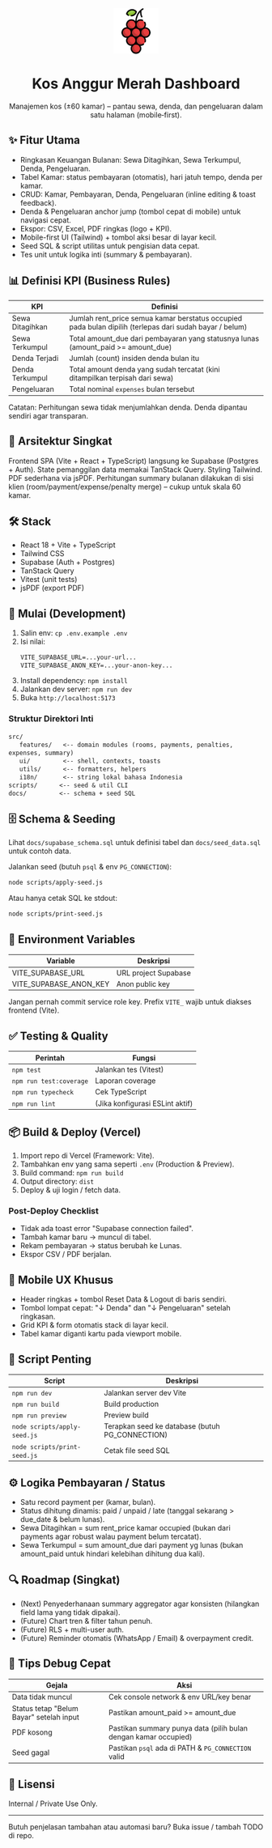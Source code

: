 <div align="center">

<img src="public/anggur.png" alt="Logo" width="90" />

# Kos Anggur Merah Dashboard

Manajemen kos (±60 kamar) – pantau sewa, denda, dan pengeluaran dalam satu halaman (mobile‑first).

</div>

## ✨ Fitur Utama

- Ringkasan Keuangan Bulanan: Sewa Ditagihkan, Sewa Terkumpul, Denda, Pengeluaran.
- Tabel Kamar: status pembayaran (otomatis), hari jatuh tempo, denda per kamar.
- CRUD: Kamar, Pembayaran, Denda, Pengeluaran (inline editing & toast feedback).
- Denda & Pengeluaran anchor jump (tombol cepat di mobile) untuk navigasi cepat.
- Ekspor: CSV, Excel, PDF ringkas (logo + KPI).
- Mobile-first UI (Tailwind) + tombol aksi besar di layar kecil.
- Seed SQL & script utilitas untuk pengisian data cepat.
- Tes unit untuk logika inti (summary & pembayaran).

## 📊 Definisi KPI (Business Rules)

| KPI             | Definisi                                                                                                |
| --------------- | ------------------------------------------------------------------------------------------------------- |
| Sewa Ditagihkan | Jumlah rent_price semua kamar berstatus occupied pada bulan dipilih (terlepas dari sudah bayar / belum) |
| Sewa Terkumpul  | Total amount_due dari pembayaran yang statusnya lunas (amount_paid >= amount_due)                       |
| Denda Terjadi   | Jumlah (count) insiden denda bulan itu                                                                  |
| Denda Terkumpul | Total amount denda yang sudah tercatat (kini ditampilkan terpisah dari sewa)                            |
| Pengeluaran     | Total nominal `expenses` bulan tersebut                                                                 |

Catatan: Perhitungan sewa tidak menjumlahkan denda. Denda dipantau sendiri agar transparan.

## 🧱 Arsitektur Singkat

Frontend SPA (Vite + React + TypeScript) langsung ke Supabase (Postgres + Auth). State pemanggilan data memakai TanStack Query. Styling Tailwind. PDF sederhana via jsPDF. Perhitungan summary bulanan dilakukan di sisi klien (room/payment/expense/penalty merge) – cukup untuk skala 60 kamar.

## 🛠️ Stack

- React 18 + Vite + TypeScript
- Tailwind CSS
- Supabase (Auth + Postgres)
- TanStack Query
- Vitest (unit tests)
- jsPDF (export PDF)

## 🚀 Mulai (Development)

1. Salin env: `cp .env.example .env`
2. Isi nilai:
   ```env
   VITE_SUPABASE_URL=...your-url...
   VITE_SUPABASE_ANON_KEY=...your-anon-key...
   ```
3. Install dependency: `npm install`
4. Jalankan dev server: `npm run dev`
5. Buka `http://localhost:5173`

### Struktur Direktori Inti

```
src/
   features/   <-- domain modules (rooms, payments, penalties, expenses, summary)
   ui/         <-- shell, contexts, toasts
   utils/      <-- formatters, helpers
   i18n/       <-- string lokal bahasa Indonesia
scripts/      <-- seed & util CLI
docs/         <-- schema + seed SQL
```

## 🗄️ Schema & Seeding

Lihat `docs/supabase_schema.sql` untuk definisi tabel dan `docs/seed_data.sql` untuk contoh data.

Jalankan seed (butuh `psql` & env `PG_CONNECTION`):

```bash
node scripts/apply-seed.js
```

Atau hanya cetak SQL ke stdout:

```bash
node scripts/print-seed.js
```

## 🔐 Environment Variables

| Variable               | Deskripsi            |
| ---------------------- | -------------------- |
| VITE_SUPABASE_URL      | URL project Supabase |
| VITE_SUPABASE_ANON_KEY | Anon public key      |

Jangan pernah commit service role key. Prefix `VITE_` wajib untuk diakses frontend (Vite).

## ✅ Testing & Quality

| Perintah                | Fungsi                          |
| ----------------------- | ------------------------------- |
| `npm test`              | Jalankan tes (Vitest)           |
| `npm run test:coverage` | Laporan coverage                |
| `npm run typecheck`     | Cek TypeScript                  |
| `npm run lint`          | (Jika konfigurasi ESLint aktif) |

## 📦 Build & Deploy (Vercel)

1. Import repo di Vercel (Framework: Vite).
2. Tambahkan env yang sama seperti `.env` (Production & Preview).
3. Build command: `npm run build`
4. Output directory: `dist`
5. Deploy & uji login / fetch data.

### Post-Deploy Checklist

- Tidak ada toast error "Supabase connection failed".
- Tambah kamar baru → muncul di tabel.
- Rekam pembayaran → status berubah ke Lunas.
- Ekspor CSV / PDF berjalan.

## 📱 Mobile UX Khusus

- Header ringkas + tombol Reset Data & Logout di baris sendiri.
- Tombol lompat cepat: "↓ Denda" dan "↓ Pengeluaran" setelah ringkasan.
- Grid KPI & form otomatis stack di layar kecil.
- Tabel kamar diganti kartu pada viewport mobile.

## 🔄 Script Penting

| Script                       | Deskripsi                                       |
| ---------------------------- | ----------------------------------------------- |
| `npm run dev`                | Jalankan server dev Vite                        |
| `npm run build`              | Build production                                |
| `npm run preview`            | Preview build                                   |
| `node scripts/apply-seed.js` | Terapkan seed ke database (butuh PG_CONNECTION) |
| `node scripts/print-seed.js` | Cetak file seed SQL                             |

## ⚙️ Logika Pembayaran / Status

- Satu record payment per (kamar, bulan).
- Status dihitung dinamis: paid / unpaid / late (tanggal sekarang > due_date & belum lunas).
- Sewa Ditagihkan = sum rent_price kamar occupied (bukan dari payments agar robust walau payment belum tercatat).
- Sewa Terkumpul = sum amount_due dari payment yg lunas (bukan amount_paid untuk hindari kelebihan dihitung dua kali).

## 🔍 Roadmap (Singkat)

- (Next) Penyederhanaan summary aggregator agar konsisten (hilangkan field lama yang tidak dipakai).
- (Future) Chart tren & filter tahun penuh.
- (Future) RLS + multi-user auth.
- (Future) Reminder otomatis (WhatsApp / Email) & overpayment credit.

## 🧪 Tips Debug Cepat

| Gejala                                   | Aksi                                                            |
| ---------------------------------------- | --------------------------------------------------------------- |
| Data tidak muncul                        | Cek console network & env URL/key benar                         |
| Status tetap "Belum Bayar" setelah input | Pastikan amount_paid >= amount_due                              |
| PDF kosong                               | Pastikan summary punya data (pilih bulan dengan kamar occupied) |
| Seed gagal                               | Pastikan `psql` ada di PATH & `PG_CONNECTION` valid             |

## 📝 Lisensi

Internal / Private Use Only.

---

Butuh penjelasan tambahan atau automasi baru? Buka issue / tambah TODO di repo.
